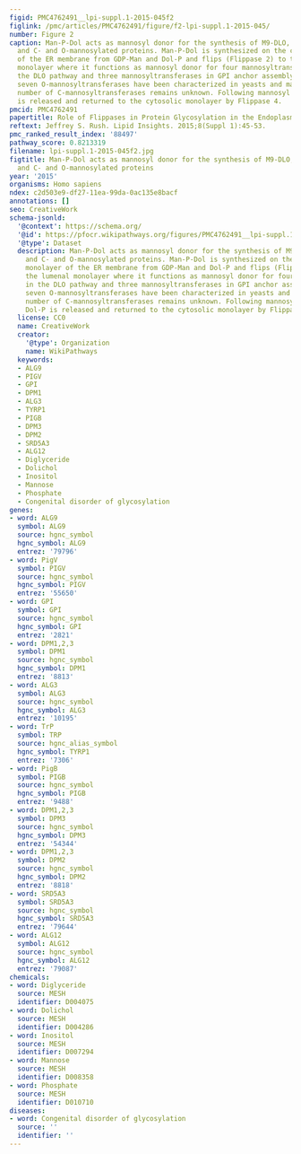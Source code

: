 ```yaml
---
figid: PMC4762491__lpi-suppl.1-2015-045f2
figlink: /pmc/articles/PMC4762491/figure/f2-lpi-suppl.1-2015-045/
number: Figure 2
caption: Man-P-Dol acts as mannosyl donor for the synthesis of M9-DLO, GPI anchors,
  and C- and O-mannosylated proteins. Man-P-Dol is synthesized on the cytosolic monolayer
  of the ER membrane from GDP-Man and Dol-P and flips (Flippase 2) to the lumenal
  monolayer where it functions as mannosyl donor for four mannosyltransferases in
  the DLO pathway and three mannosyltransferases in GPI anchor assembly. At least
  seven O-mannosyltransferases have been characterized in yeasts and mammals. The
  number of C-mannosyltransferases remains unknown. Following mannosyl transfer, Dol-P
  is released and returned to the cytosolic monolayer by Flippase 4.
pmcid: PMC4762491
papertitle: Role of Flippases in Protein Glycosylation in the Endoplasmic Reticulum.
reftext: Jeffrey S. Rush. Lipid Insights. 2015;8(Suppl 1):45-53.
pmc_ranked_result_index: '88497'
pathway_score: 0.8213319
filename: lpi-suppl.1-2015-045f2.jpg
figtitle: Man-P-Dol acts as mannosyl donor for the synthesis of M9-DLO, GPI anchors,
  and C- and O-mannosylated proteins
year: '2015'
organisms: Homo sapiens
ndex: c2d503e9-df27-11ea-99da-0ac135e8bacf
annotations: []
seo: CreativeWork
schema-jsonld:
  '@context': https://schema.org/
  '@id': https://pfocr.wikipathways.org/figures/PMC4762491__lpi-suppl.1-2015-045f2.html
  '@type': Dataset
  description: Man-P-Dol acts as mannosyl donor for the synthesis of M9-DLO, GPI anchors,
    and C- and O-mannosylated proteins. Man-P-Dol is synthesized on the cytosolic
    monolayer of the ER membrane from GDP-Man and Dol-P and flips (Flippase 2) to
    the lumenal monolayer where it functions as mannosyl donor for four mannosyltransferases
    in the DLO pathway and three mannosyltransferases in GPI anchor assembly. At least
    seven O-mannosyltransferases have been characterized in yeasts and mammals. The
    number of C-mannosyltransferases remains unknown. Following mannosyl transfer,
    Dol-P is released and returned to the cytosolic monolayer by Flippase 4.
  license: CC0
  name: CreativeWork
  creator:
    '@type': Organization
    name: WikiPathways
  keywords:
  - ALG9
  - PIGV
  - GPI
  - DPM1
  - ALG3
  - TYRP1
  - PIGB
  - DPM3
  - DPM2
  - SRD5A3
  - ALG12
  - Diglyceride
  - Dolichol
  - Inositol
  - Mannose
  - Phosphate
  - Congenital disorder of glycosylation
genes:
- word: ALG9
  symbol: ALG9
  source: hgnc_symbol
  hgnc_symbol: ALG9
  entrez: '79796'
- word: PigV
  symbol: PIGV
  source: hgnc_symbol
  hgnc_symbol: PIGV
  entrez: '55650'
- word: GPI
  symbol: GPI
  source: hgnc_symbol
  hgnc_symbol: GPI
  entrez: '2821'
- word: DPM1,2,3
  symbol: DPM1
  source: hgnc_symbol
  hgnc_symbol: DPM1
  entrez: '8813'
- word: ALG3
  symbol: ALG3
  source: hgnc_symbol
  hgnc_symbol: ALG3
  entrez: '10195'
- word: TrP
  symbol: TRP
  source: hgnc_alias_symbol
  hgnc_symbol: TYRP1
  entrez: '7306'
- word: PigB
  symbol: PIGB
  source: hgnc_symbol
  hgnc_symbol: PIGB
  entrez: '9488'
- word: DPM1,2,3
  symbol: DPM3
  source: hgnc_symbol
  hgnc_symbol: DPM3
  entrez: '54344'
- word: DPM1,2,3
  symbol: DPM2
  source: hgnc_symbol
  hgnc_symbol: DPM2
  entrez: '8818'
- word: SRD5A3
  symbol: SRD5A3
  source: hgnc_symbol
  hgnc_symbol: SRD5A3
  entrez: '79644'
- word: ALG12
  symbol: ALG12
  source: hgnc_symbol
  hgnc_symbol: ALG12
  entrez: '79087'
chemicals:
- word: Diglyceride
  source: MESH
  identifier: D004075
- word: Dolichol
  source: MESH
  identifier: D004286
- word: Inositol
  source: MESH
  identifier: D007294
- word: Mannose
  source: MESH
  identifier: D008358
- word: Phosphate
  source: MESH
  identifier: D010710
diseases:
- word: Congenital disorder of glycosylation
  source: ''
  identifier: ''
---
```

